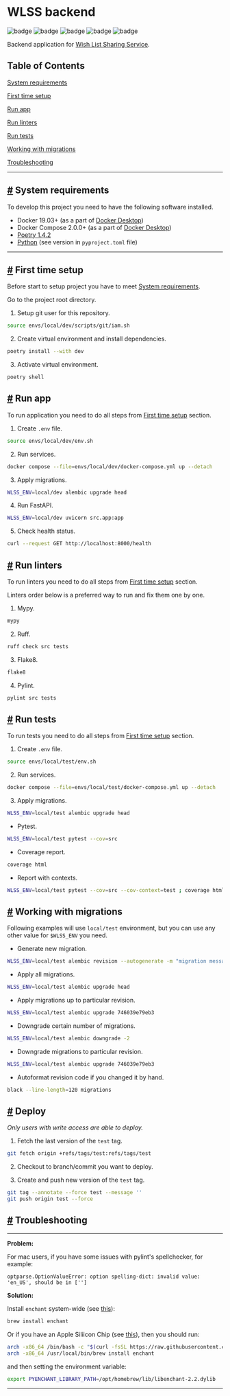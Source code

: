 # WLSS backend

![badge](https://img.shields.io/endpoint?url=https://gist.githubusercontent.com/birthdaysgift/4fc310fa76bff267f6b9f1c9d00c812b/raw/mypy.json)
![badge](https://img.shields.io/endpoint?url=https://gist.githubusercontent.com/birthdaysgift/4fc310fa76bff267f6b9f1c9d00c812b/raw/ruff.json)
![badge](https://img.shields.io/endpoint?url=https://gist.githubusercontent.com/birthdaysgift/4fc310fa76bff267f6b9f1c9d00c812b/raw/flake8.json)
![badge](https://img.shields.io/endpoint?url=https://gist.githubusercontent.com/birthdaysgift/4fc310fa76bff267f6b9f1c9d00c812b/raw/pylint.json)
![badge](https://img.shields.io/endpoint?url=https://gist.githubusercontent.com/birthdaysgift/4fc310fa76bff267f6b9f1c9d00c812b/raw/pytest.json)

Backend application for [Wish List Sharing Service](https://github.com/week-password/wisher).


## Table of Contents

[System requirements](#system-requirements)

[First time setup](#first-time-setup)

[Run app](#run-app)

[Run linters](#run-linters)

[Run tests](#run-tests)

[Working with migrations](#working-with-migrations)

[Troubleshooting](#troubleshooting)

***

## [#](#table-of-contents) System requirements

To develop this project you need to have the following software installed.

- Docker 19.03+ (as a part of [Docker Desktop](https://docs.docker.com/get-docker/))
- Docker Compose 2.0.0+ (as a part of [Docker Desktop](https://docs.docker.com/get-docker/))
- [Poetry 1.4.2](https://python-poetry.org/docs/)
- [Python](https://www.python.org/) (see version in `pyproject.toml` file)

***

## [#](#table-of-contents) First time setup

Before start to setup project you have to meet [System requirements](#system-requirements).

Go to the project root directory.

1. Setup git user for this repository.
```bash
source envs/local/dev/scripts/git/iam.sh
```

2. Create virtual environment and install dependencies.
```bash
poetry install --with dev
```

3. Activate virtual environment.
```bash
poetry shell
```


## [#](#table-of-contents) Run app

To run application you need to do all steps from [First time setup](#first-time-setup) section.

1. Create `.env` file.
```bash
source envs/local/dev/env.sh
```

2. Run services.
```bash
docker compose --file=envs/local/dev/docker-compose.yml up --detach
```

3. Apply migrations.
```bash
WLSS_ENV=local/dev alembic upgrade head
```

4. Run FastAPI.
```bash
WLSS_ENV=local/dev uvicorn src.app:app
```

5. Check health status.
```bash
curl --request GET http://localhost:8000/health
```


## [#](#table-of-contents) Run linters

To run linters you need to do all steps from [First time setup](#first-time-setup) section.

Linters order below is a preferred way to run and fix them one by one.

1. Mypy.
```bash
mypy
```

2. Ruff.
```bash
ruff check src tests
```

3. Flake8.
```bash
flake8
```

4. Pylint.
```bash
pylint src tests
```


## [#](#table-of-contents) Run tests

To run tests you need to do all steps from [First time setup](#first-time-setup) section.

1. Create `.env` file.
```bash
source envs/local/test/env.sh
```

2. Run services.
```bash
docker compose --file=envs/local/test/docker-compose.yml up --detach
```

3. Apply migrations.
```bash
WLSS_ENV=local/test alembic upgrade head
```

- Pytest.
```bash
WLSS_ENV=local/test pytest --cov=src
```

- Coverage report.
```bash
coverage html
```

- Report with contexts.
```bash
WLSS_ENV=local/test pytest --cov=src --cov-context=test ; coverage html --show-contexts --no-skip-covered
```

## [#](#table-of-contents) Working with migrations

Following examples will use `local/test` environment, but you can use any other value for `$WLSS_ENV` you need.

- Generate new migration.
```bash
WLSS_ENV=local/test alembic revision --autogenerate -m "migration message"
```

- Apply all migrations.
```bash
WLSS_ENV=local/test alembic upgrade head
```

- Apply migrations up to particular revision.
```bash
WLSS_ENV=local/test alembic upgrade 746039e79eb3
```

- Downgrade certain number of migrations.
```bash
WLSS_ENV=local/test alembic downgrade -2
```

- Downgrade migrations to particular revision.
```bash
WLSS_ENV=local/test alembic upgrade 746039e79eb3
```

- Autoformat revision code if you changed it by hand.
```bash
black --line-length=120 migrations
```


## [#](#table-of-contents) Deploy

_Only users with write access are able to deploy._

1. Fetch the last version of the `test` tag.
```bash
git fetch origin +refs/tags/test:refs/tags/test
```

2. Checkout to branch/commit you want to deploy.

3. Create and push new version of the `test` tag.
```bash
git tag --annotate --force test --message ''
git push origin test --force
```


## [#](#table-of-contents) Troubleshooting

***

**Problem:**

For mac users, if you have some issues with pylint's spellchecker, for example:
```text
optparse.OptionValueError: option spelling-dict: invalid value: 'en_US', should be in ['']
```

**Solution:**

Install `enchant` system-wide (see [this](https://stackoverflow.com/a/27162411/8431075)):
```bash
brew install enchant
```

Or if you have an Apple Siliicon Chip (see [this](https://stackoverflow.com/a/73052239/8431075)), then you should run:
```bash
arch -x86_64 /bin/bash -c "$(curl -fsSL https://raw.githubusercontent.com/Homebrew/install/HEAD/install.sh)"
arch -x86_64 /usr/local/bin/brew install enchant
```
and then setting the environment variable:
```bash
export PYENCHANT_LIBRARY_PATH=/opt/homebrew/lib/libenchant-2.2.dylib
```

***
